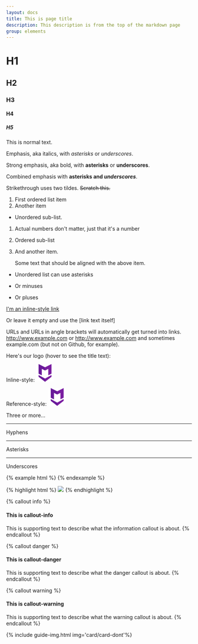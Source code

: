 ```yaml
---
layout: docs
title: This is page title
description: This description is from the top of the markdown page
group: elements
---
```


# H1
## H2
### H3
#### H4

##### H5

This is normal text.

Emphasis, aka italics, with *asterisks* or _underscores_.

Strong emphasis, aka bold, with **asterisks** or __underscores__.

Combined emphasis with **asterisks and _underscores_**.

Strikethrough uses two tildes. ~~Scratch this.~~


1. First ordered list item
2. Another item
  * Unordered sub-list. 
1. Actual numbers don't matter, just that it's a number
  1. Ordered sub-list
4. And another item.  
   
   Some text that should be aligned with the above item.

* Unordered list can use asterisks
- Or minuses
+ Or pluses


[I'm an inline-style link](https://www.google.com)

Or leave it empty and use the [link text itself]

URLs and URLs in angle brackets will automatically get turned into links. 
http://www.example.com or <http://www.example.com> and sometimes 
example.com (but not on Github, for example).


Here's our logo (hover to see the title text):

Inline-style: 
![alt text](https://github.com/adam-p/markdown-here/raw/master/src/common/images/icon48.png "Logo Title Text 1")

Reference-style: 
![alt text][logo]

[logo]: https://github.com/adam-p/markdown-here/raw/master/src/common/images/icon48.png "Logo Title Text 2"

 
Three or more...

---

Hyphens

***

Asterisks

___

Underscores


{% example html %}
<span class="c-avatar c-avatar-primary">
<i class="fa fa-cloud-download"></i>
</span>
<span class="c-avatar c-avatar-secondary" data-text="AB"></span>
{% endexample %}


{% highlight html %}
<span class="c-avatar" >
  <img src="https://unsplash.it/200?image=1011">
</span>
<span class="c-avatar c-avatar-primary">
<i class="fa fa-cloud-download"></i>
</span>
<span class="c-avatar c-avatar-secondary" data-text="AB"></span>
{% endhighlight %}


{% callout info %}
#### This is callout-info

This is supporting text to describe what the information callout is about.
{% endcallout %}

{% callout danger %}
#### This is callout-danger

This is supporting text to describe what the danger callout is about.
{% endcallout %}


{% callout warning %}
#### This is callout-warning

This is supporting text to describe what the warning callout is about.
{% endcallout %}



{% include guide-img.html img='card/card-dont'%}